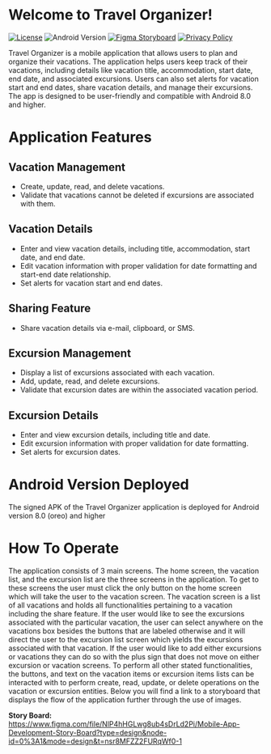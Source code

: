 # Welcome to Travel Organizer!

[![License](https://img.shields.io/badge/license-MIT-blue.svg)](LICENSE)
![Android Version](https://img.shields.io/badge/Android-8.0%2B-green.svg)
[![Figma Storyboard](https://img.shields.io/badge/Figma-Storyboard-orange)](https://www.figma.com/file/NlP4hHGLwg8ub4sDrLd2Pi/Mobile-App-Development-Story-Board?type=design&node-id=0%3A1&mode=design&t=nsr8MFZZ2FURqWf0-1)
[![Privacy Policy](https://img.shields.io/badge/Privacy%20Policy-Read%20Now-blue)](https://github.com/GageAllenCarpenter/Android-Vacation-Scheduler/blob/main/PRIVACY-POLICY.txt)

Travel Organizer is a mobile application that allows users to plan and organize their vacations. The application helps users keep track of their vacations, including details like vacation title, accommodation, start date, end date, and associated excursions. Users can also set alerts for vacation start and end dates, share vacation details, and manage their excursions. The app is designed to be user-friendly and compatible with Android 8.0 and higher.

# Application Features

## Vacation Management

- Create, update, read, and delete vacations.
- Validate that vacations cannot be deleted if excursions are associated with them.

## Vacation Details

- Enter and view vacation details, including title, accommodation, start date, and end date.
- Edit vacation information with proper validation for date formatting and start-end date relationship.
- Set alerts for vacation start and end dates.

## Sharing Feature

- Share vacation details via e-mail, clipboard, or SMS.

## Excursion Management

- Display a list of excursions associated with each vacation.
- Add, update, read, and delete excursions.
- Validate that excursion dates are within the associated vacation period.

## Excursion Details

- Enter and view excursion details, including title and date.
- Edit excursion information with proper validation for date formatting.
- Set alerts for excursion dates.

# Android Version Deployed
The signed APK of the Travel Organizer application is deployed for Android version 8.0 (oreo) and higher
#  How To Operate
The application consists of 3 main screens. The home screen, the vacation list, and the excursion list are the three screens in the application. To get to these screens the user must click the only button on the home screen which will take the user to the vacation screen. The vacation screen is a list of all vacations and holds all functionalities pertaining to a vacation including the share feature. If the user would like to see the excursions associated with the particular vacation, the user can select anywhere on the vacations box besides the buttons that are labeled otherwise and it will direct the user to the excursion list screen which yields the excursions associated with that vacation. If the user would like to add either excursions or vacations they can do so with the plus sign that does not move on either excursion or vacation screens. To perform all other stated functionalities, the buttons, and text on the vacation items or excursion items lists can be interacted with to perform create, read, update, or delete operations on the vacation or excursion entities. Below you will find a link to a storyboard that displays the flow of the application further through the use of images.

<B> Story Board: </b> https://www.figma.com/file/NlP4hHGLwg8ub4sDrLd2Pi/Mobile-App-Development-Story-Board?type=design&node-id=0%3A1&mode=design&t=nsr8MFZZ2FURqWf0-1
